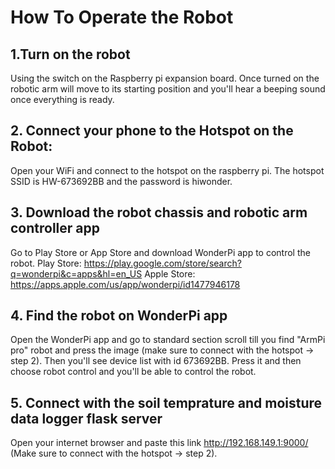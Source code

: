 # How To Operate the Robot
## 1.Turn on the robot
Using the switch on the Raspberry pi expansion board.
Once turned on the robotic arm will move to its starting position and you'll hear a beeping sound once everything is ready.

## 2. Connect your phone to the Hotspot on the Robot:
Open your WiFi and connect to the hotspot on the raspberry pi. The hotspot SSID is HW-673692BB and the password is hiwonder.

## 3. Download the robot chassis and robotic arm controller app
Go to Play Store or App Store and download WonderPi app to control the robot.
Play Store: https://play.google.com/store/search?q=wonderpi&c=apps&hl=en_US
Apple Store: https://apps.apple.com/us/app/wonderpi/id1477946178

## 4. Find the robot on WonderPi app
Open the WonderPi app and go to standard section scroll till you find "ArmPi pro" robot and press the image (make sure to connect with the hotspot -> step 2).
Then you'll see device list with id 673692BB. Press it and then choose robot control and you'll be able to control the robot.

## 5. Connect with the soil temprature and moisture data logger flask server
Open your internet browser and paste this link http://192.168.149.1:9000/ (Make sure to connect with the hotspot -> step 2).
